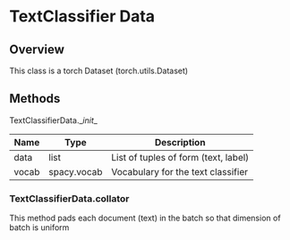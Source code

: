 # TextClassifier Data

## Overview

This class is a torch Dataset (torch.utils.Dataset)

## Methods

TextClassifierData.\__init__


| Name  | Type        | Description                          |
|-------|-------------|--------------------------------------|
| data  | list        | List of tuples of form (text, label) |
| vocab | spacy.vocab | Vocabulary for the text classifier   |

### TextClassifierData.collator

This method pads each document (text) in the batch so that dimension of batch is uniform

